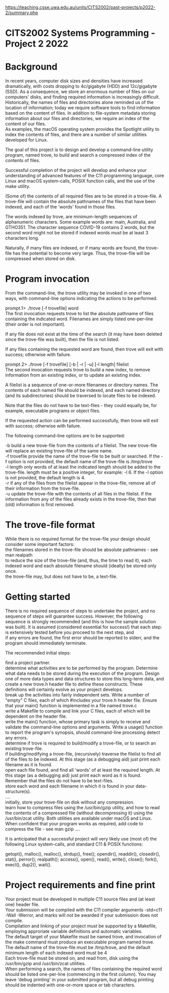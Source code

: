 https://teaching.csse.uwa.edu.au/units/CITS2002/past-projects/p2022-2/summary.php <br />
# CITS2002 Systems Programming - Project 2 2022 

# Background 
In recent years, computer disk sizes and densities have increased dramatically, with costs dropping to 4c/gigabyte (HDD) and 12c/gigabyte (SSD). As a consequence, we store an enormous number of files on our computers' disks, and finding required information is increasingly difficult. Historically, the names of files and directories alone reminded us of the location of information; today we require software tools to find information based on the content of files. In addition to file-system metadata storing information about our files and directories, we require an index of the content of our files. <br />
As examples, the macOS operating system provides the Spotlight utility to index the contents of files, and there are a number of similar utilities developed for Linux.

The goal of this project is to design and develop a command-line utility program, named trove, to build and search a compressed index of the contents of files.
 
Successful completion of the project will develop and enhance your understanding of advanced features of the C11 programming language, core Linux and macOS system-calls, POSIX function calls, and the use of the make utility. <br />

(Some of) the contents of all required files are to be stored in a trove-file. A trove-file will contain the absolute pathnames of the files that have been indexed, and each of the 'words' found in those files.

The words indexed by trove, are minimum-length sequences of alphanumeric characters. Some example words are:    main, Australia, and GTHO351. The character sequence COVID-19 contains 2 words, but the second word might not be stored if indexed words must be at least 3 characters long.

Naturally, if many files are indexed, or if many words are found, the trove-file has the potential to become very large. Thus, the trove-file will be compressed when stored on disk.


# Program invocation

From the command-line, the trove utility may be invoked in one of two ways, with command-line options indicating the actions to be performed.

prompt.1>  ./trove  [-f trovefile]  word <br />
The first invocation requests trove to list the absolute pathname of files containing the indicated word. Filenames are simply listed one-per-line (their order is not important).

If any file does not exist at the time of the search (it may have been deleted since the trove-file was built), then the file is not listed.

If any files containing the requested word are found, then trove will exit with success; otherwise with failure.

prompt.2>  ./trove  [-f trovefile]  [-b  |  -r  |  -u]  [-l length]  filelist <br />
The second invocation requests trove to build a new index, to remove information from an existing index, or to update an existing index.

A filelist is a sequence of one-or-more filenames or directory names. The contents of each named file should be indexed, and each named directory (and its subdirectories) should be traversed to locate files to be indexed.

Note that the files do not have to be text-files - they could equally be, for example, executable programs or object files.

If the requested action can be performed successfully, then trove will exit with success; otherwise with failure.

The following command-line options are to be supported:

-b	build a new trove-file from the contents of a filelist. The new trove-file will replace an existing trove-file of the same name. <br />
-f trovefile	provide the name of the trove-file to be built or searched. If the -f option is not provided, the default name of the trove-file is /tmp/trove <br />
-l length	only words of at least the indicated length should be added to the trove-file. length must be a positive integer, for example: -l 6.    If the -l option is not provided, the default length is 4. <br />
-r	if any of the files from the filelist appear in the trove-file, remove all of their information from the trove-file. <br />
-u	update the trove-file with the contents of all files in the filelist. If the information from any of the files already exists in the trove-file, then that (old) information is first removed. <br />

# The trove-file format

While there is no required format for the trove-file your design should consider some important factors: <br />
the filenames stored in the trove-file should be absolute pathnames - see man realpath <br />
to reduce the size of the trove-file (and, thus, the time to read it), each indexed word and each absolute filename should (ideally) be stored only once. <br />
the trove-file may, but does not have to be, a text-file. <br />

# Getting started

There is no required sequence of steps to undertake the project, and no sequence of steps will guarantee success. However, the following sequence is strongly recommended (and this is how the sample solution was built). It is assumed (considered essential for success!) that each step: <br />
is extensively tested before you proceed to the next step, and <br />
if any errors are found, the first error should be reported to stderr, and the program should immediately terminate. <br />

The recommended initial steps: <br />

find a project partner. <br />
determine what activities are to be performed by the program. Determine what data needs to be stored during the execution of the program. Design one of more data types and data structures to store this long-term data, and create a new trove.h header file to define these constructs. These definitions will certainly evolve as your project develops. <br />
break up the activities into fairly independent sets. Write a number of "empty" C files, each of which #includes your trove.h header file. Ensure that your main() function is implemented in a file named trove.c <br />
write a Makefile to compile and link your C files, each of which will be dependent on the header file. <br />
write the main() function, whose primary task is simply to receive and validate the command-line options and arguments. Write a usage() function to report the program's synopsis, should command-line processing detect any errors. <br />
determine if trove is required to build/modify a trove-file, or to search an existing trove-file. <br />
if building/modifying a trove-file, (recursively) traverse the filelist to find all of the files to be indexed. At this stage (as a debugging aid) just print each filename as it is found. <br />
open each file found, and find all 'words' of at least the required length. At this stage (as a debugging aid) just print each word as it is found. Remember that the files do not have to be text-files. <br />
store each word and each filename in which it is found in your data-structure(s). <br />
.... <br />
initially, store your trove-file on disk without any compression. <br />
learn how to compress files using the /usr/bin/gzip utility, and how to read the contents of a compressed file (without decompressing it) using the /usr/bin/zcat utility. Both utilities are available under macOS and Linux. When confident that your program works as required, add code to compress the file - see man gzip
.... <br />

It is anticipated that a successful project will very likely use (most of) the following Linux system-calls, and standard C11 & POSIX functions: 

getopt(), malloc(), realloc(), strdup(), free();   opendir(), readdir(), closedir(), stat(), perror();   realpath();   access(), open(), read(), write(), close();   fork(), execl(), dup2(), wait().<br />

# Project requirements and fine print
Your project must be developed in multiple C11 source files and (at least one) header file. <br />
Your submission will be compiled with the C11 compiler arguments -std=c11 -Wall -Werror, and marks will not be awarded if your submission does not compile. <br />
Compilation and linking of your project must be supported by a Makefile, employing approriate variable definitions and automatic variables. <br />
The default target of your Makefile must be named trove, and invocation of the make command must produce an executable program named trove. <br />
The default name of the trove-file must be /tmp/trove, and the default minimum length of each indexed word must be 4 <br />
Each trove-file must be stored on, and read from, disk using the /usr/bin/gzip and /usr/bin/zcat utilities. <br />
When performing a search, the names of files containing the required word should be listed one-per-line (commencing in the first column). You may leave 'debug printing' in your submitted program, but all debug printing should be indented with one-or-more space or tab characters. <br />
